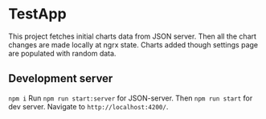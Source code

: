 # TestApp

This project fetches initial charts data from JSON server. 
Then all the chart changes are made locally at ngrx state.
Charts added though settings page are populated with random data.

## Development server

`npm i`
Run `npm run start:server` for JSON-server. 
Then `npm run start` for dev server. 
Navigate to `http://localhost:4200/`.

